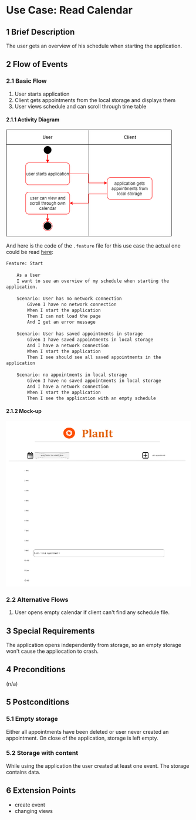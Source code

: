# Use Case: Read Calendar
## 1 Brief Description

The user gets an overview of his schedule when starting the application.

## 2 Flow of Events

### 2.1 Basic Flow

  1. User starts application
  2. Client gets appointments from the local storage and displays them
  3. User views schedule and can scroll through time table
  
#### 2.1.1 Activity Diagram

![OUCD] 

And here is the code of the  `.feature` file for this use case the actual one could be read [here](https://github.com/PatrickFreyy/PlanIt/blob/main/backend/src/tests/usecase1.feature):

```feature 
Feature: Start

    As a User
    I want to see an overview of my schedule when starting the application.

    Scenario: User has no network connection
        Given I have no network connection
        When I start the application
        Then I can not load the page 
        And I get an error message

    Scenario: User has saved appointments in storage
        Given I have saved appointments in local storage
        And I have a network connection
        When I start the application
        Then I see should see all saved appointments in the application

    Scenario: no appointments in local storage
        Given I have no saved appointments in local storage
        And I have a network connection
        When I start the application 
        Then I see the application with an empty schedule
```
<!-- ![OUCB] -->

#### 2.1.2 Mock-up 

![OUCA]

### 2.2 Alternative Flows
  1. User opens empty calendar if client can't find any schedule file.

## 3 Special Requirements

The application opens independently from storage, so an empty storage won't cause the appliocation to crash.

## 4 Preconditions

(n/a)

## 5 Postconditions

### 5.1 Empty storage

Either all appointments have been deleted or user never created an appointment. On close of the application, storage is left empty.

### 5.2 Storage with content

While using the application the user created at least one event. The storage contains data.

## 6 Extension Points

* create event
* changing views

<!-- Picture-Link definitions: -->
[OUCD]: https://github.com/PatrickFreyy/PlanIt/blob/main/docs/usecase1_1.png
[OUCA]: https://github.com/PatrickFreyy/PlanIt/blob/main/docs/view.png
[OUCB]: https://github.com/PatrickFreyy/PlanIt/blob/main/docs/feature1.png